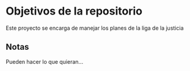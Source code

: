 ﻿# Objetivos de la repositorio

Este proyecto se encarga de manejar los planes de la liga de la justicia


## Notas
Pueden hacer lo que quieran...

